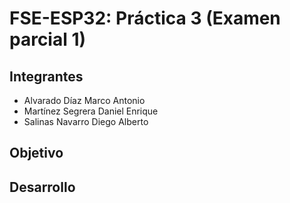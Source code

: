 # FSE-ESP32: Práctica 3 (Examen parcial 1)

## Integrantes
* Alvarado Díaz Marco Antonio
* Martínez Segrera Daniel Enrique
* Salinas Navarro Diego Alberto

## Objetivo

## Desarrollo
